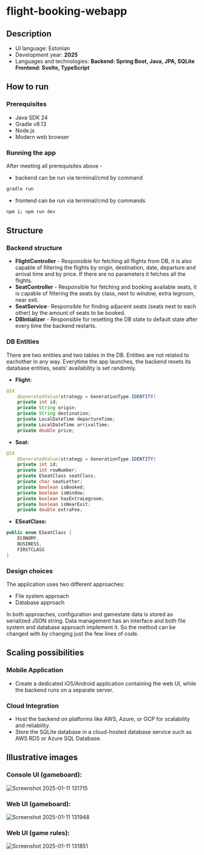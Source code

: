 # flight-booking-webapp

## Description

* UI language: Estonian
* Development year: **2025**
* Languages and technologies: **Backend: Spring Boot, Java, JPA, SQLite Frontend: Svelte, TypeScript**

## How to run

### Prerequisites

* Java SDK 24
* Gradle v8.13
* Node.js 
* Modern web browser

### Running the app

After meeting all prerequisites above - 
* backend can be run via terminal/cmd by command
```bash
gradle run
```
* frontend can be run via terminal/cmd by commands
```bash
npm i; npm run dev 
```

## Structure

### Backend structure

* **FlightController** - Responsible for fetching all flights from DB, it is also capable of filtering the flights by origin, destination, date, departure and arrival time and by price. If there are no parameters it fetches all the flights.
* **SeatController** - Responsible for fetching and booking available seats, it is capable of filtering the seats by class, next to window, extra legroom, near exit.
* **SeatService**- Responsible for finding adjacent seats (seats next to each other) by the amount of seats to be booked.
* **DBIntializer** - Responsible for resetting the DB state to default state after every time the backend restarts.

### DB Entities
There are two entities and two tables in the DB. Entities are not related to eachother in any way. Everytime the app launches, the backend resets its database entities, seats' availability is set randomly.

* **Flight:**

```java
@Id
    @GeneratedValue(strategy = GenerationType.IDENTITY)
    private int id;
    private String origin;
    private String destination;
    private LocalDateTime departureTime;
    private LocalDateTime arrivalTime;
    private double price;
```
  
* **Seat:**

```java
@Id
    @GeneratedValue(strategy = GenerationType.IDENTITY)
    private int id;
    private int rowNumber;
    private ESeatClass seatClass;
    private char seatLetter;
    private boolean isBooked;
    private boolean isWindow;
    private boolean hasExtraLegroom;
    private boolean isNearExit;
    private double extraFee;
```

* **ESeatClass:**

```java
public enum ESeatClass {
    ECONOMY,
    BUSINESS,
    FIRSTCLASS
}
```


### Design choices
The application uses two different approaches:  
* File system approach
* Database approach

In both approaches, configuration and gamestate data is stored as serialized JSON string. Data management has an interface and both file system and database approach implement it. So the method can be changed with by changing just the few lines of code.

## Scaling possibilities

### Mobile Application
* Create a dedicated iOS/Android application containing the web UI, while the backend runs on a separate server.

### Cloud Integration
* Host the backend on platforms like AWS, Azure, or GCP for scalability and reliability.
* Store the SQLite database in a cloud-hosted database service such as AWS RDS or Azure SQL Database.

## Illustrative images
### Console UI (gameboard):
![Screenshot 2025-01-11 131715](https://github.com/user-attachments/assets/6f876e79-1432-4158-87e9-b731acc44618)
### Web UI (gameboard):
![Screenshot 2025-01-11 131948](https://github.com/user-attachments/assets/2da6a125-d13e-4a65-a746-49d6112ee2a8)
### Web UI (game rules):
![Screenshot 2025-01-11 131851](https://github.com/user-attachments/assets/4970cb3a-94c7-4439-bcfb-8057b37077d2)


